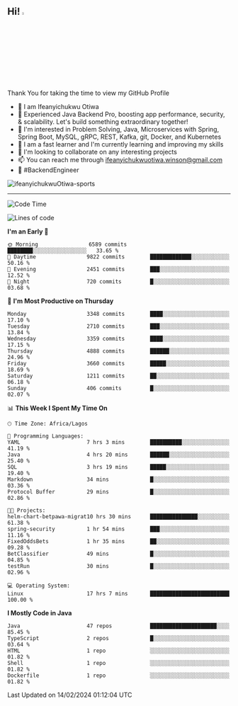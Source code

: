 <!-- BLOG-POST-LIST:START --><!-- BLOG-POST-LIST:END -->

## Hi! <img src="https://media.giphy.com/media/hvRJCLFzcasrR4ia7z/giphy.gif" width="4%"> 

Thank You for taking the time to view my GitHub Profile

- 👋 I am Ifeanyichukwu Otiwa
- 🚀 Experienced Java Backend Pro, boosting app performance, security, & scalability. Let's build something extraordinary together!
- 👀 I'm interested in Problem Solving, Java, Microservices with Spring, Spring Boot, MySQL, gRPC, REST, Kafka, git, Docker, and Kubernetes
- 🌱 I am a fast learner and I'm currently learning and improving my skills
- 💞️ I'm looking to collaborate on any interesting projects
- 📫 You can reach me through ifeanyichukwuotiwa.winson@gmail.com
- 🚀 #BackendEngineer

<p align="left" marginTop="10px"> <img src="https://komarev.com/ghpvc/?username=ifeanyichukwuOtiwa-sports&label=Profile%20views&color=0e75b6&style=for-the-badge" alt="ifeanyichukwuOtiwa-sports" /> </p>

***

<!--START_SECTION:waka-->
![Code Time](http://img.shields.io/badge/Code%20Time-2%2C237%20hrs%2020%20mins-blue)

![Lines of code](https://img.shields.io/badge/From%20Hello%20World%20I%27ve%20Written-5.4%20million%20lines%20of%20code-blue)

**I'm an Early 🐤** 

```text
🌞 Morning                6589 commits        ████████░░░░░░░░░░░░░░░░░   33.65 % 
🌆 Daytime                9822 commits        █████████████░░░░░░░░░░░░   50.16 % 
🌃 Evening                2451 commits        ███░░░░░░░░░░░░░░░░░░░░░░   12.52 % 
🌙 Night                  720 commits         █░░░░░░░░░░░░░░░░░░░░░░░░   03.68 % 
```
📅 **I'm Most Productive on Thursday** 

```text
Monday                   3348 commits        ████░░░░░░░░░░░░░░░░░░░░░   17.10 % 
Tuesday                  2710 commits        ███░░░░░░░░░░░░░░░░░░░░░░   13.84 % 
Wednesday                3359 commits        ████░░░░░░░░░░░░░░░░░░░░░   17.15 % 
Thursday                 4888 commits        ██████░░░░░░░░░░░░░░░░░░░   24.96 % 
Friday                   3660 commits        █████░░░░░░░░░░░░░░░░░░░░   18.69 % 
Saturday                 1211 commits        ██░░░░░░░░░░░░░░░░░░░░░░░   06.18 % 
Sunday                   406 commits         █░░░░░░░░░░░░░░░░░░░░░░░░   02.07 % 
```


📊 **This Week I Spent My Time On** 

```text
🕑︎ Time Zone: Africa/Lagos

💬 Programming Languages: 
YAML                     7 hrs 3 mins        ██████████░░░░░░░░░░░░░░░   41.19 % 
Java                     4 hrs 20 mins       ██████░░░░░░░░░░░░░░░░░░░   25.40 % 
SQL                      3 hrs 19 mins       █████░░░░░░░░░░░░░░░░░░░░   19.40 % 
Markdown                 34 mins             █░░░░░░░░░░░░░░░░░░░░░░░░   03.36 % 
Protocol Buffer          29 mins             █░░░░░░░░░░░░░░░░░░░░░░░░   02.86 % 

🐱‍💻 Projects: 
helm-chart-betpawa-migrat10 hrs 30 mins      ███████████████░░░░░░░░░░   61.38 % 
spring-security          1 hr 54 mins        ███░░░░░░░░░░░░░░░░░░░░░░   11.16 % 
FixedOddsBets            1 hr 35 mins        ██░░░░░░░░░░░░░░░░░░░░░░░   09.28 % 
BetClassifier            49 mins             █░░░░░░░░░░░░░░░░░░░░░░░░   04.85 % 
testRun                  30 mins             █░░░░░░░░░░░░░░░░░░░░░░░░   02.96 % 

💻 Operating System: 
Linux                    17 hrs 7 mins       █████████████████████████   100.00 % 
```

**I Mostly Code in Java** 

```text
Java                     47 repos            █████████████████████░░░░   85.45 % 
TypeScript               2 repos             █░░░░░░░░░░░░░░░░░░░░░░░░   03.64 % 
HTML                     1 repo              ░░░░░░░░░░░░░░░░░░░░░░░░░   01.82 % 
Shell                    1 repo              ░░░░░░░░░░░░░░░░░░░░░░░░░   01.82 % 
Dockerfile               1 repo              ░░░░░░░░░░░░░░░░░░░░░░░░░   01.82 % 
```




 Last Updated on 14/02/2024 01:12:04 UTC
<!--END_SECTION:waka-->

<!--
<p align="center">
![trophy](https://github-profile-trophy.vercel.app/?username=ifeanyichukwuOtiwa-sports&theme=onedark) (https://github.com/ryo-ma/github-profile-trophy)
</p>
-->

<!---
ifeanyi-otiwa/ifeanyi-otiwa is a ✨ special ✨ repository because its `README.md` (this file) appears on your GitHub profile.
You can click the Preview link to take a look at your changes.
--->
